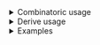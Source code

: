<details>
<summary style="display: list-item;">Combinatoric usage</summary>

```no_run
# use std::ffi::OsString;
# use bpaf::*;
#[derive(Debug, Clone)]
# #[allow(dead_code)]
pub struct Options {
    turbo: bool,
    rest: Vec<OsString>,
}

pub fn options() -> OptionParser<Options> {
    let turbo = short('t')
        .long("turbo")
        .help("Engage the turbo mode")
        .switch();
    let rest = any::<OsString>("REST")
        .help("app will pass anything unused to a child process")
        .guard(|x| x != "--help", "keep help")
        .many();
    construct!(Options { turbo, rest }).to_options()
}
```

</details>
<details>
<summary style="display: list-item;">Derive usage</summary>

```no_run
# use std::ffi::OsString;
# use bpaf::*;
#[derive(Debug, Clone, Bpaf)]
# #[allow(dead_code)]
#[bpaf(options)]
pub struct Options {
    #[bpaf(short, long)]
    /// Engage the turbo mode
    turbo: bool,
    #[bpaf(any("REST"), guard(not_help, "keep help"), many)]
    /// app will pass anything unused to a child process
    rest: Vec<OsString>,
}

fn not_help(s: &OsString) -> bool {
    s != "--help"
}
```

</details>
<details>
<summary style="display: list-item;">Examples</summary>


Capture `--turbo` flag for internal use and return everything else as is so it can be passed
to some other program. Anything except for `--turbo` here and in following examples is
consumed by `any`
```console
% app --turbo git commit -m "hello world"
Options { turbo: true, rest: ["git", "commit", "-m", "hello world"] }
```

Or just capture and return everything
```console
% app git commit -m "hello world"
Options { turbo: false, rest: ["git", "commit", "-m", "hello world"] }
```

Doesn't have to be in order either
```console
% app git commit -m="hello world" --turbo
Options { turbo: true, rest: ["git", "commit", "-m=hello world"] }
```

You can keep `--help` working, but you need to add extra `guard` for that
```console
% app --turbo --help
Usage: [-t] [<REST>]...

Available positional items:
    <REST>  app will pass anything unused to a child process

Available options:
    -t, --turbo  Engage the turbo mode
    -h, --help   Prints help information
```

</details>
